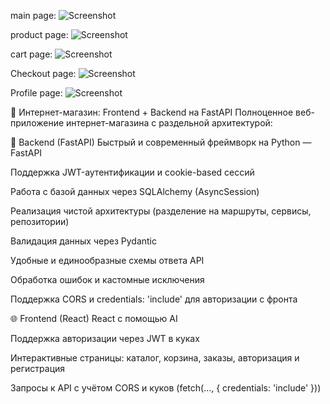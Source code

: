 main page:
![Screenshot](https://imgur.com/CfryxDk)

product page:
![Screenshot](https://imgur.com/cccku8Q)

cart page:
![Screenshot](https://imgur.com/T2tACA6)

Checkout page:
![Screenshot](https://imgur.com/tcOeuxL)

Profile page:
![Screenshot](https://imgur.com/6lLxZCd)

🛒 Интернет-магазин: Frontend + Backend на FastAPI
Полноценное веб-приложение интернет-магазина с раздельной архитектурой:

🔧 Backend (FastAPI)
Быстрый и современный фреймворк на Python — FastAPI

Поддержка JWT-аутентификации и cookie-based сессий

Работа с базой данных через SQLAlchemy (AsyncSession)

Реализация чистой архитектуры (разделение на маршруты, сервисы, репозитории)

Валидация данных через Pydantic

Удобные и единообразные схемы ответа API

Обработка ошибок и кастомные исключения

Поддержка CORS и credentials: 'include' для авторизации с фронта

🌐 Frontend (React)
React с помощью AI

Поддержка авторизации через JWT в куках

Интерактивные страницы: каталог, корзина, заказы, авторизация и регистрация

Запросы к API с учётом CORS и куков (fetch(..., { credentials: 'include' }))
